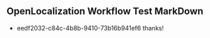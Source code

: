 ## OpenLocalization Workflow Test MarkDown
* eedf2032-c84c-4b8b-9410-73b16b941ef6 thanks!

<!--HONumber=Nov16_HO5-->


